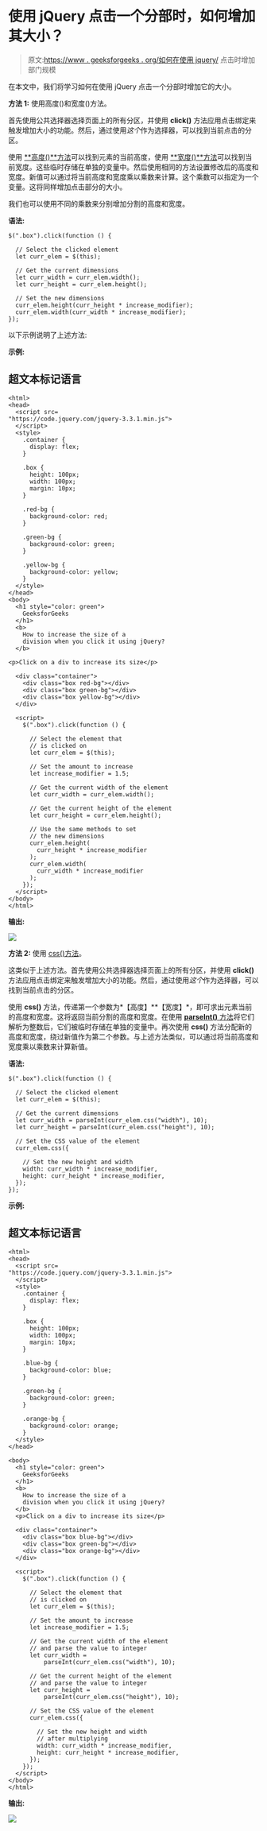 # 使用 jQuery 点击一个分部时，如何增加其大小？

> 原文:[https://www . geeksforgeeks . org/如何在使用 jquery/](https://www.geeksforgeeks.org/how-to-increase-the-size-of-a-division-when-you-click-it-using-jquery/) 点击时增加部门规模

在本文中，我们将学习如何在使用 jQuery 点击一个分部时增加它的大小。

**方法 1:** 使用高度()和宽度()方法。

首先使用公共选择器选择页面上的所有分区，并使用 **click()** 方法应用点击绑定来触发增加大小的功能。然后，通过使用*这个*作为选择器，可以找到当前点击的分区。

使用 [**高度()**方法](https://www.geeksforgeeks.org/jquery-height-and-innerheight-with-examples/)可以找到元素的当前高度，使用 [**宽度()**方法](https://www.geeksforgeeks.org/jquery-width/)可以找到当前宽度。这些临时存储在单独的变量中。然后使用相同的方法设置修改后的高度和宽度。新值可以通过将当前高度和宽度乘以乘数来计算。这个乘数可以指定为一个变量。这将同样增加点击部分的大小。

我们也可以使用不同的乘数来分别增加分割的高度和宽度。

**语法:**

```
$(".box").click(function () {

  // Select the clicked element
  let curr_elem = $(this);

  // Get the current dimensions
  let curr_width = curr_elem.width();
  let curr_height = curr_elem.height();

  // Set the new dimensions
  curr_elem.height(curr_height * increase_modifier);
  curr_elem.width(curr_width * increase_modifier);
});
```

以下示例说明了上述方法:

**示例:**

## 超文本标记语言

```
<html>
<head>
  <script src=
"https://code.jquery.com/jquery-3.3.1.min.js">
  </script>
  <style>
    .container {
      display: flex;
    }

    .box {
      height: 100px;
      width: 100px;
      margin: 10px;
    }

    .red-bg {
      background-color: red;
    }

    .green-bg {
      background-color: green;
    }

    .yellow-bg {
      background-color: yellow;
    }
  </style>
</head>
<body>
  <h1 style="color: green">
    GeeksforGeeks
  </h1>
  <b>
    How to increase the size of a 
    division when you click it using jQuery?
  </b>

<p>Click on a div to increase its size</p>

  <div class="container">
    <div class="box red-bg"></div>
    <div class="box green-bg"></div>
    <div class="box yellow-bg"></div>
  </div>

  <script>
    $(".box").click(function () {

      // Select the element that
      // is clicked on
      let curr_elem = $(this);

      // Set the amount to increase
      let increase_modifier = 1.5;

      // Get the current width of the element
      let curr_width = curr_elem.width();

      // Get the current height of the element
      let curr_height = curr_elem.height();

      // Use the same methods to set
      // the new dimensions
      curr_elem.height(
        curr_height * increase_modifier
      );
      curr_elem.width(
        curr_width * increase_modifier
      );
    });
  </script>
</body>
</html>
```

**输出:**

![](img/ad23c8e9d26da5361f476f4346de1e0c.png)

**方法 2:** 使用 [css()方法](https://www.geeksforgeeks.org/jquery-css-method/)。

这类似于上述方法。首先使用公共选择器选择页面上的所有分区，并使用 **click()** 方法应用点击绑定来触发增加大小的功能。然后，通过使用*这个*作为选择器，可以找到当前点击的分区。

使用 **css()** 方法，传递第一个参数为*【高度】**【宽度】*，即可求出元素当前的高度和宽度。这将返回当前分割的高度和宽度。在使用 [**parseInt()** 方法](https://www.geeksforgeeks.org/javascript-parseint-function/)将它们解析为整数后，它们被临时存储在单独的变量中。再次使用 **css()** 方法分配新的高度和宽度，绕过新值作为第二个参数。与上述方法类似，可以通过将当前高度和宽度乘以乘数来计算新值。

**语法:**

```
$(".box").click(function () {

  // Select the clicked element
  let curr_elem = $(this);

  // Get the current dimensions
  let curr_width = parseInt(curr_elem.css("width"), 10);
  let curr_height = parseInt(curr_elem.css("height"), 10);

  // Set the CSS value of the element
  curr_elem.css({

    // Set the new height and width
    width: curr_width * increase_modifier,
    height: curr_height * increase_modifier,
  });
});
```

**示例:**

## 超文本标记语言

```
<html>
<head>
  <script src=
"https://code.jquery.com/jquery-3.3.1.min.js">
  </script>
  <style>
    .container {
      display: flex;
    }

    .box {
      height: 100px;
      width: 100px;
      margin: 10px;
    }

    .blue-bg {
      background-color: blue;
    }

    .green-bg {
      background-color: green;
    }

    .orange-bg {
      background-color: orange;
    }
  </style>
</head>

<body>
  <h1 style="color: green">
    GeeksforGeeks
  </h1>
  <b>
    How to increase the size of a 
    division when you click it using jQuery?
  </b>
  <p>Click on a div to increase its size</p>

  <div class="container">
    <div class="box blue-bg"></div>
    <div class="box green-bg"></div>
    <div class="box orange-bg"></div>
  </div>

  <script>
    $(".box").click(function () {

      // Select the element that
      // is clicked on
      let curr_elem = $(this);

      // Set the amount to increase
      let increase_modifier = 1.5;

      // Get the current width of the element
      // and parse the value to integer
      let curr_width = 
          parseInt(curr_elem.css("width"), 10);

      // Get the current height of the element
      // and parse the value to integer
      let curr_height = 
          parseInt(curr_elem.css("height"), 10);

      // Set the CSS value of the element
      curr_elem.css({

        // Set the new height and width
        // after multiplying
        width: curr_width * increase_modifier,
        height: curr_height * increase_modifier,
      });
    });
  </script>
</body>
</html>
```

**输出:**

![](img/a778520a7052005ffc5c1c6d8bdad884.png)